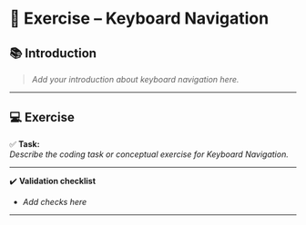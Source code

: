 
# 📝 Exercise – Keyboard Navigation

## 📚 Introduction

> *Add your introduction about keyboard navigation here.*

---

## 💻 Exercise

✅ **Task:**  
*Describe the coding task or conceptual exercise for Keyboard Navigation.*

---

✔️ **Validation checklist**

- *Add checks here*

---
